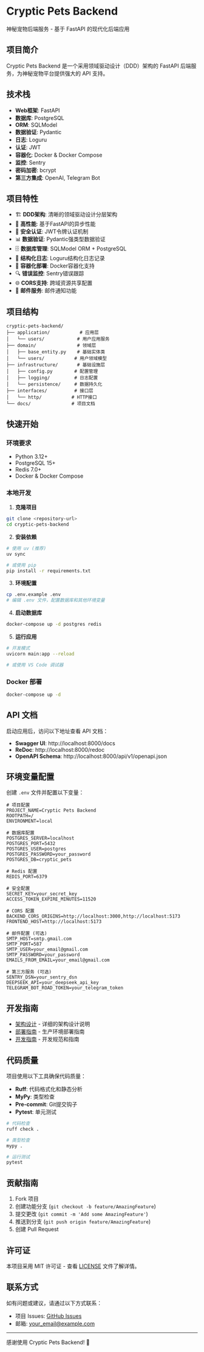 # Cryptic Pets Backend

神秘宠物后端服务 - 基于 FastAPI 的现代化后端应用

## 项目简介

Cryptic Pets Backend 是一个采用领域驱动设计（DDD）架构的 FastAPI 后端服务，为神秘宠物平台提供强大的 API 支持。

## 技术栈

- **Web框架**: FastAPI
- **数据库**: PostgreSQL
- **ORM**: SQLModel
- **数据验证**: Pydantic
- **日志**: Loguru
- **认证**: JWT
- **容器化**: Docker & Docker Compose
- **监控**: Sentry
- **密码加密**: bcrypt
- **第三方集成**: OpenAI, Telegram Bot

## 项目特性

- 🏗️ **DDD架构**: 清晰的领域驱动设计分层架构
- 🚀 **高性能**: 基于FastAPI的异步性能
- 🔐 **安全认证**: JWT令牌认证机制
- 📊 **数据验证**: Pydantic强类型数据验证
- 🗄️ **数据库管理**: SQLModel ORM + PostgreSQL
- 📝 **结构化日志**: Loguru结构化日志记录
- 🐳 **容器化部署**: Docker容器化支持
- 🔍 **错误监控**: Sentry错误跟踪
- 🌐 **CORS支持**: 跨域资源共享配置
- 📧 **邮件服务**: 邮件通知功能

## 项目结构

```
cryptic-pets-backend/
├── application/           # 应用层
│   └── users/            # 用户应用服务
├── domain/               # 领域层
│   ├── base_entity.py    # 基础实体类
│   └── users/           # 用户领域模型
├── infrastructure/       # 基础设施层
│   ├── config.py        # 配置管理
│   ├── logging/         # 日志配置
│   └── persistence/     # 数据持久化
├── interfaces/          # 接口层
│   └── http/           # HTTP接口
└── docs/               # 项目文档
```

## 快速开始

### 环境要求

- Python 3.12+
- PostgreSQL 15+
- Redis 7.0+
- Docker & Docker Compose

### 本地开发

1. **克隆项目**
```bash
git clone <repository-url>
cd cryptic-pets-backend
```

2. **安装依赖**
```bash
# 使用 uv (推荐)
uv sync

# 或使用 pip
pip install -r requirements.txt
```

3. **环境配置**
```bash
cp .env.example .env
# 编辑 .env 文件，配置数据库和其他环境变量
```

4. **启动数据库**
```bash
docker-compose up -d postgres redis
```

5. **运行应用**
```bash
# 开发模式
uvicorn main:app --reload

# 或使用 VS Code 调试器
```

### Docker 部署

```bash
docker-compose up -d
```

## API 文档

启动应用后，访问以下地址查看 API 文档：

- **Swagger UI**: http://localhost:8000/docs
- **ReDoc**: http://localhost:8000/redoc
- **OpenAPI Schema**: http://localhost:8000/api/v1/openapi.json

## 环境变量配置

创建 `.env` 文件并配置以下变量：

```env
# 项目配置
PROJECT_NAME=Cryptic Pets Backend
ROOTPATH=/
ENVIRONMENT=local

# 数据库配置
POSTGRES_SERVER=localhost
POSTGRES_PORT=5432
POSTGRES_USER=postgres
POSTGRES_PASSWORD=your_password
POSTGRES_DB=cryptic_pets

# Redis 配置
REDIS_PORT=6379

# 安全配置
SECRET_KEY=your_secret_key
ACCESS_TOKEN_EXPIRE_MINUTES=11520

# CORS 配置
BACKEND_CORS_ORIGINS=http://localhost:3000,http://localhost:5173
FRONTEND_HOST=http://localhost:5173

# 邮件配置 (可选)
SMTP_HOST=smtp.gmail.com
SMTP_PORT=587
SMTP_USER=your_email@gmail.com
SMTP_PASSWORD=your_password
EMAILS_FROM_EMAIL=your_email@gmail.com

# 第三方服务 (可选)
SENTRY_DSN=your_sentry_dsn
DEEPSEEK_API=your_deepseek_api_key
TELEGRAM_BOT_ROAD_TOKEN=your_telegram_token
```

## 开发指南

- [架构设计](docs/architecture.md) - 详细的架构设计说明
- [部署指南](docs/deployment.md) - 生产环境部署指南
- [开发指南](docs/development.md) - 开发规范和指南

## 代码质量

项目使用以下工具确保代码质量：

- **Ruff**: 代码格式化和静态分析
- **MyPy**: 类型检查
- **Pre-commit**: Git提交钩子
- **Pytest**: 单元测试

```bash
# 代码检查
ruff check .

# 类型检查
mypy .

# 运行测试
pytest
```

## 贡献指南

1. Fork 项目
2. 创建功能分支 (`git checkout -b feature/AmazingFeature`)
3. 提交更改 (`git commit -m 'Add some AmazingFeature'`)
4. 推送到分支 (`git push origin feature/AmazingFeature`)
5. 创建 Pull Request

## 许可证

本项目采用 MIT 许可证 - 查看 [LICENSE](LICENSE) 文件了解详情。

## 联系方式

如有问题或建议，请通过以下方式联系：

- 项目 Issues: [GitHub Issues](../../issues)
- 邮箱: your_email@example.com

---

感谢使用 Cryptic Pets Backend! 🐾
